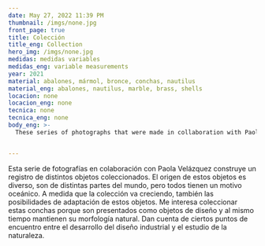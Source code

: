 ```yaml
---
date: May 27, 2022 11:39 PM
thumbnail: /imgs/none.jpg
front_page: true
title: Colección
title_eng: Collection
hero_img: /imgs/none.jpg
medidas: medidas variables
medidas_eng: variable measurements
year: 2021
material: abalones, mármol, bronce, conchas, nautilus
material_eng: abalones, nautilus, marble, brass, shells
locacion: none
locacion_eng: none
tecnica: none
tecnica_eng: none
body_eng: >-
  These series of photographs that were made in collaboration with Paola Velásquez, build a record of different collectible objects.  The origin of these objects is diverse, they belong to different parts of the world, but they all have an oceanic motif.  As the collection starts growing, so the possibilities of adaptation of these objects. I am interested in collecting these shells because they are presented as objects of design and, at the same time, they maintain their natural morphology. They recognize certain points of encounter between the development of industrial design and the study of nature. 


---
```

Esta serie de fotografías en colaboración con Paola Velázquez construye un registro de distintos objetos coleccionados. El origen de estos objetos es diverso, son de distintas partes del mundo, pero todos tienen un motivo oceánico. A medida que la colección va creciendo, también las posibilidades de adaptación de estos objetos. Me interesa coleccionar estas conchas porque son presentados como objetos de diseño y al mismo tiempo mantienen su morfología natural. Dan cuenta de ciertos puntos de encuentro entre el desarrollo del diseño industrial y el estudio de la naturaleza.